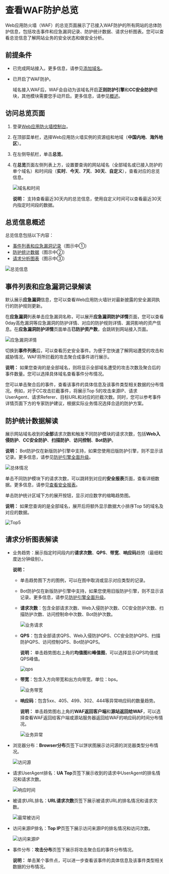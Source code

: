 # 查看WAF防护总览

Web应用防火墙（WAF）的总览页面展示了已接入WAF防护的所有网站的总体防护信息，包括攻击事件和应急漏洞记录、防护统计数据、请求分析图表。您可以查看总览信息了解网站业务的安全状态和做安全分析。

## 前提条件

-   已完成网站接入。更多信息，请参见[添加域名](/intl.zh-CN/接入WAF/CNAME接入/添加域名.md)。
-   已开启了WAF防护。

    域名接入WAF后，WAF会自动为该域名开启**正则防护引擎**和**CC安全防护**模块，其他模块需要您手动开启。更多信息，请参见[概述](/intl.zh-CN/网站防护配置/概述.md)。


## 访问总览页面

1.  登录[Web应用防火墙控制台](https://yundun.console.aliyun.com/?p=waf)。

2.  在顶部菜单栏，选择Web应用防火墙实例的资源组和地域（**中国内地**、**海外地区**）。

3.  在左侧导航栏，单击**总览**。

4.  在**总览**页面左侧列表上方，设置要查询的网站域名（全部域名或已接入防护的单个域名）和时间段（**实时**、**今天**、**7天**、**30天**、**自定义**），查看对应的总览信息。

    ![域名和时间 ](https://static-aliyun-doc.oss-cn-hangzhou.aliyuncs.com/assets/img/zh-CN/1138385951/p7091.png)

    **说明：** 支持查看最近30天内的总览信息，使用自定义时间可以查看最近30天内指定时间段的数据。


## 总览信息概述

总览信息包括以下内容：

-   [事件列表和应急漏洞记录](#section_amz_tkc_a42)（图示中①）
-   [防护统计数据](#section_j0m_0ap_xlu)（图示中②）
-   [请求分析图表](#section_999_cq4_a0g)（图示中③）

![总览信息](https://static-aliyun-doc.oss-cn-hangzhou.aliyuncs.com/assets/img/zh-CN/3733219951/p96669.png)

## 事件列表和应急漏洞记录解读

默认展示**应急漏洞**信息，您可以查看Web应用防火墙针对最新披露的安全漏洞执行的防护规则更新。

在**应急漏洞**列表单击应急漏洞名称，可以展开**应急漏洞防护详情**页面，您可以查看0day高危漏洞等应急漏洞的防护详情、对应的防护规则详情、漏洞影响的资产信息。在**应急漏洞防护详情**页面单击**已防护资产数**，会跳转到网站接入页面。

![应急漏洞详情](https://static-aliyun-doc.oss-cn-hangzhou.aliyuncs.com/assets/img/zh-CN/1138385951/p128682.png)

切换到**事件列表**后，可以查看历史安全事件。为便于您快速了解网站遭受的攻击和威胁情况，WAF将所拦截的攻击聚合成事件进行展示。

**说明：** 如果您查询的是全部域名，则将显示全部域名遭受的攻击次数及聚合后的事件数量。您可以选择具体域名查看事件分布情况。

您可以单击聚合后的事件，查看该事件的具体信息及该事件类型相关数据的分布情况。例如，对于CC攻击拦截事件，将展示Top 5的攻击来源IP、请求UserAgent、请求Referer、目标URL和对应的拦截次数。同时，您可以参考事件详情页面下方的专家防护建议，根据实际业务情况选择合适的防护方案。

## 防护统计数据解读

展示网站域名收到的**全部**请求次数和触发不同防护模块的请求次数，包括**Web入侵防护**、**CC安全防护**、**扫描防护**、**访问控制**、**Bot防护**。

**说明：** Bot防护仅在新版防护引擎中支持，如果您使用旧版防护引擎，则不显示该记录。更多信息，请参见[防护引擎全面升级](/intl.zh-CN/动态与公告/防护引擎全面升级.md)。

![总体情况](https://static-aliyun-doc.oss-cn-hangzhou.aliyuncs.com/assets/img/zh-CN/3733219951/p49556.png)

单击不同防护模块下的请求次数，可以跳转到对应的**安全报表**页面，查看详细数据。更多信息，请参见[查看安全报表](/intl.zh-CN/.md)。

单击防护统计区域下方的展开按钮，显示对应数字的缩略趋势图。

**说明：** 如果您查询的是全部域名，展开后将额外显示数据大小排序Top 5的域名及对应的数据。

![Top5](https://static-aliyun-doc.oss-cn-hangzhou.aliyuncs.com/assets/img/zh-CN/3733219951/p96671.png)

## 请求分析图表解读

-   业务趋势：展示指定时间段内的**请求次数**、**QPS**、**带宽**、**响应码**趋势（最细粒度达分钟级别）。

    **说明：**

    -   单击趋势图下方的图例，可以在图中取消或显示对应类型的记录。
    -   Bot防护仅在新版防护引擎中支持，如果您使用旧版防护引擎，则不显示该记录。更多信息，请参见[防护引擎全面升级](/intl.zh-CN/动态与公告/防护引擎全面升级.md)。
    -   **请求次数**：包含全部请求次数、Web入侵防护次数、CC安全防护次数、扫描防护次数、访问控制命中次数、Bot防护次数。

        ![业务请求 ](https://static-aliyun-doc.oss-cn-hangzhou.aliyuncs.com/assets/img/zh-CN/1138385951/p7092.png)

    -   **QPS**：包含全部请求QPS、Web入侵防护QPS、CC安全防护QPS、扫描防护QPS、访问控制QPS、Bot防护QPS。

        **说明：** 单击趋势图右上角的**均值图**和**峰值图**，可以选择显示QPS均值或QPS峰值。

        ![qps](https://static-aliyun-doc.oss-cn-hangzhou.aliyuncs.com/assets/img/zh-CN/3733219951/p49561.png)

    -   **带宽**：包含入方向带宽和出方向带宽，单位：bps。

        ![业务带宽 ](https://static-aliyun-doc.oss-cn-hangzhou.aliyuncs.com/assets/img/zh-CN/2138385951/p7093.png)

    -   **响应码**：包含5xx、405、499、302、444等异常响应码的数量趋势。

        **说明：** 单击趋势图右上角的**WAF返回客户端**和**源站返回给WAF**，可以选择查看WAF返回给客户端或源站服务器返回给WAF的响应码的时间分布情况。

        ![业务异常 ](https://static-aliyun-doc.oss-cn-hangzhou.aliyuncs.com/assets/img/zh-CN/2138385951/p7094.png)

-   浏览器分布：**Browser分布**页签下以饼状图展示访问源的浏览器类型分布情况。

    ![访问源 ](https://static-aliyun-doc.oss-cn-hangzhou.aliyuncs.com/assets/img/zh-CN/2138385951/p7096.png)

-   请求UserAgent排名：**UA Top**页签下展示收到的请求中UserAgent的排名情况和请求次数。

    ![响应时间 ](https://static-aliyun-doc.oss-cn-hangzhou.aliyuncs.com/assets/img/zh-CN/2138385951/p7097.png)

-   被请求URL排名：**URL请求次数**页签下展示被请求URL的排名情况和请求次数。

    ![最常被访问 ](https://static-aliyun-doc.oss-cn-hangzhou.aliyuncs.com/assets/img/zh-CN/2138385951/p7098.png)

-   访问来源IP排名：**Top IP**页签下展示访问来源IP的排名情况和访问次数。

    ![访问来源IP ](https://static-aliyun-doc.oss-cn-hangzhou.aliyuncs.com/assets/img/zh-CN/4733219951/p49563.png)

-   事件分布：**攻击分布**页签下展示将攻击聚合后的事件分布情况。

    **说明：** 单击某个事件点，可以进一步查看该事件的具体信息及该事件类型相关数据的分布情况。



